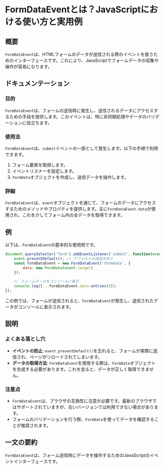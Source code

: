 <!--
Meta Description: # FormDataEventとは？JavaScriptにおける使い方と実用例 ## 概要 `FormDataEvent`は、HTMLフォームのデータが送信される際のイベントを扱うためのインターフェースです。これにより、JavaScriptでフォームデータの収集や操作が容易になります。 ## ドキュ...
Meta Keywords: formdataevent, formdata, event, data, submit
-->

# FormDataEventとは？JavaScriptにおける使い方と実用例

## 概要
`FormDataEvent`は、HTMLフォームのデータが送信される際のイベントを扱うためのインターフェースです。これにより、JavaScriptでフォームデータの収集や操作が容易になります。

## ドキュメンテーション
### 目的
`FormDataEvent`は、フォームの送信時に発生し、送信されるデータにアクセスするための手段を提供します。このイベントは、特に非同期処理やデータのバリデーションに役立ちます。

### 使用法
`FormDataEvent`は、`submit`イベントの一部として発生します。以下の手順で利用できます。

1. フォーム要素を取得します。
2. イベントリスナーを設定します。
3. `FormData`オブジェクトを作成し、送信データを操作します。

### 詳細
`FormDataEvent`は、`event`オブジェクトを通じて、フォームのデータにアクセスするためのメソッドやプロパティを提供します。主に`FormDataEvent.data`が使用され、これを介してフォーム内の全データを取得できます。

## 例
以下は、`FormDataEvent`の基本的な使用例です。

```javascript
document.querySelector('form').addEventListener('submit', function(event) {
    event.preventDefault(); // デフォルトの送信を防ぐ
    const formDataEvent = new FormDataEvent('formdata', {
        data: new FormData(event.target)
    });
    
    // フォームデータをコンソールに表示
    console.log([...formDataEvent.data.entries()]);
});
```

この例では、フォームが送信されると、`FormDataEvent`が発生し、送信されたデータがコンソールに表示されます。

## 説明
### よくある落とし穴
- **イベントの防止**: `event.preventDefault()`を忘れると、フォームが実際に送信され、ページがリロードされてしまいます。
- **データの取得方法**: `FormDataEvent`を使用する際は、`FormData`オブジェクトを生成する必要があります。これを怠ると、データが正しく取得できません。

### 注意点
- `FormDataEvent`は、ブラウザの互換性に注意が必要です。最新のブラウザではサポートされていますが、古いバージョンでは利用できない場合があります。
- フォームのバリデーションを行う際、`FormData`を使ってデータを確認することが推奨されます。

## 一文の要約
`FormDataEvent`は、フォーム送信時にデータを操作するためのJavaScriptのイベントインターフェースです。